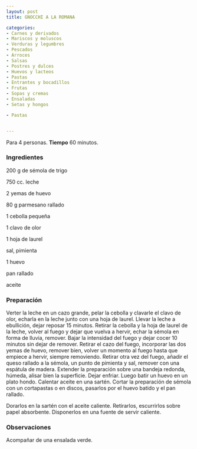 ```yaml
---
layout: post
title: GNOCCHI A LA ROMANA

categories:
- Carnes y derivados
- Mariscos y moluscos
- Verduras y legumbres
- Pescados
- Arroces
- Salsas
- Postres y dulces
- Huevos y lacteos
- Pastas
- Entrantes y bocadillos
- Frutas
- Sopas y cremas
- Ensaladas
- Setas y hongos

- Pastas


---
```


Para 4 personas.
<b>Tiempo</b> 60 minutos.

<h3>Ingredientes</h3>

200 g de sémola de trigo

750 cc. leche

2 yemas de huevo

80 g parmesano rallado

1 cebolla pequeña

1 clavo de olor

1 hoja de laurel

sal, pimienta

1 huevo

pan rallado

aceite

<h3>Preparación</h3>

Verter la leche en un cazo grande, pelar la cebolla y clavarle el clavo de olor, echarla en la leche junto con una hoja de laurel. Llevar la leche a ebullición, dejar reposar 15 minutos. Retirar la cebolla y la hoja de laurel de la leche, volver al fuego y dejar que vuelva a hervir, echar la sémola en forma de lluvia, remover. Bajar la intensidad del fuego y dejar cocer 10 minutos sin dejar de remover. Retirar el cazo del fuego, incorporar las dos yemas de huevo, remover bien, volver un momento al fuego hasta que empiece a hervir, siempre removiendo. Retirar otra vez del fuego, añadir el queso rallado a la sémola, un punto de pimienta y sal, remover con una espátula de madera. Extender la preparación sobre una bandeja redonda, húmeda, alisar bien la superficie. Dejar enfriar. Luego batir un huevo en un plato hondo. Calentar aceite en una sartén. Cortar la preparación de sémola con un cortapastas o en discos, pasarlos por el huevo batido y el pan rallado.

Dorarlos en la sartén con el aceite caliente. Retirarlos, escurrirlos sobre papel absorbente. Disponerlos en una fuente de servir caliente.

<h3>Observaciones</h3>

Acompañar de una ensalada verde.

